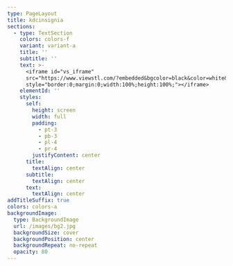```yaml
---
type: PageLayout
title: kdcinsignia
sections:
  - type: TextSection
    colors: colors-f
    variant: variant-a
    title: ''
    subtitle: ''
    text: >-
      <iframe id="vs_iframe"
      src="https://www.viewstl.com/?embedded&bgcolor=black&color=white&shading=flat&clean=yes&url=https%3A%2F%2Fkdc3d.netlify.app%2Fimages%2FKDC-insignia.stl"
      style="border:0;margin:0;width:100%;height:100%;"></iframe>
    elementId: ''
    styles:
      self:
        height: screen
        width: full
        padding:
          - pt-3
          - pb-3
          - pl-4
          - pr-4
        justifyContent: center
      title:
        textAlign: center
      subtitle:
        textAlign: center
      text:
        textAlign: center
addTitleSuffix: true
colors: colors-a
backgroundImage:
  type: BackgroundImage
  url: /images/bg2.jpg
  backgroundSize: cover
  backgroundPosition: center
  backgroundRepeat: no-repeat
  opacity: 80
---
```

